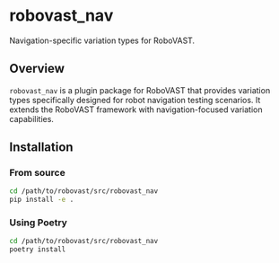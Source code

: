 # robovast_nav

Navigation-specific variation types for RoboVAST.

## Overview

`robovast_nav` is a plugin package for RoboVAST that provides variation types specifically designed for robot navigation testing scenarios. It extends the RoboVAST framework with navigation-focused variation capabilities.

## Installation

### From source

```bash
cd /path/to/robovast/src/robovast_nav
pip install -e .
```

### Using Poetry

```bash
cd /path/to/robovast/src/robovast_nav
poetry install
```
